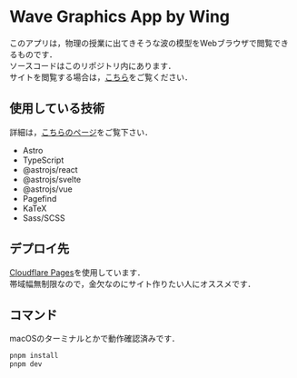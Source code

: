 # Wave Graphics App by Wing

このアプリは，物理の授業に出てきそうな波の模型をWebブラウザで閲覧できるものです．<br>
ソースコードはこのリポジトリ内にあります．<br>
サイトを閲覧する場合は，[こちら](https://wave.graphics/)をご覧ください．

## 使用している技術
詳細は，[こちらのページ](https://wave.graphics/framework/)をご覧下さい．
- Astro
- TypeScript
- @astrojs/react
- @astrojs/svelte
- @astrojs/vue
- Pagefind
- KaTeX
- Sass/SCSS

## デプロイ先
[Cloudflare Pages](https://pages.dev/)を使用しています．<br>
帯域幅無制限なので，金欠なのにサイト作りたい人にオススメです．

## コマンド
macOSのターミナルとかで動作確認済みです．

```bash
pnpm install
pnpm dev



